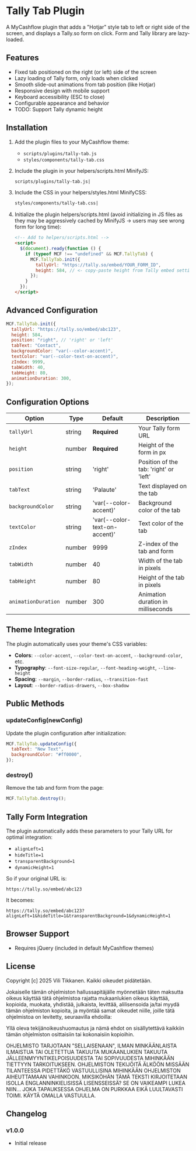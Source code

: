 # Tally Tab Plugin

A MyCashflow plugin that adds a "Hotjar" style tab to left or right side of the screen, and displays a Tally.so form on click. Form and Tally library are lazy-loaded.

## Features

- Fixed tab positioned on the right (or left) side of the screen
- Lazy loading of Tally form, only loads when clicked
- Smooth slide-out animations from tab position (like Hotjar)
- Responsive design with mobile support
- Keyboard accessibility (ESC to close)
- Configurable appearance and behavior
- TODO: Support Tally dynamic height

## Installation

1. Add the plugin files to your MyCashflow theme:

   - `scripts/plugins/tally-tab.js`
   - `styles/components/tally-tab.css`

2. Include the plugin in your helpers/scripts.html MinifyJS:

   ```html
   scripts/plugins/tally-tab.js|
   ```

3. Include the CSS in your helpers/styles.html MinifyCSS:

   ```html
   styles/components/tally-tab.css|
   ```

4. Initialize the plugin helpers/scripts.html (avoid initializing in JS files as they may be aggressively cached by MinifyJS -> users may see wrong form for long time):
   ```html
   <!-- Add to helpers/scripts.html -->
   <script>
     $(document).ready(function () {
       if (typeof MCF !== "undefined" && MCF.TallyTab) {
         MCF.TallyTab.init({
           tallyUrl: "https://tally.so/embed/YOUR_FORM_ID",
           height: 584, // <- copy-paste height from Tally embed settings
         });
       }
     });
   </script>
   ```

## Advanced Configuration

```javascript
MCF.TallyTab.init({
  tallyUrl: "https://tally.so/embed/abc123",
  height: 584,
  position: "right", // 'right' or 'left'
  tabText: "Contact",
  backgroundColor: "var(--color-accent)",
  textColor: "var(--color-text-on-accent)",
  zIndex: 9999,
  tabWidth: 40,
  tabHeight: 80,
  animationDuration: 300,
});
```

## Configuration Options

| Option              | Type   | Default                       | Description                            |
| ------------------- | ------ | ----------------------------- | -------------------------------------- |
| `tallyUrl`          | string | **Required**                  | Your Tally form URL                    |
| `height`            | number | **Required**                  | Height of the form in px               |
| `position`          | string | 'right'                       | Position of the tab: 'right' or 'left' |
| `tabText`           | string | 'Palaute'                     | Text displayed on the tab              |
| `backgroundColor`   | string | 'var(--color-accent)'         | Background color of the tab            |
| `textColor`         | string | 'var(--color-text-on-accent)' | Text color of the tab                  |
| `zIndex`            | number | 9999                          | Z-index of the tab and form            |
| `tabWidth`          | number | 40                            | Width of the tab in pixels             |
| `tabHeight`         | number | 80                            | Height of the tab in pixels            |
| `animationDuration` | number | 300                           | Animation duration in milliseconds     |

## Theme Integration

The plugin automatically uses your theme's CSS variables:

- **Colors**: `--color-accent`, `--color-text-on-accent`, `--background-color`, etc.
- **Typography**: `--font-size-regular`, `--font-heading-weight`, `--line-height`
- **Spacing**: `--margin`, `--border-radius`, `--transition-fast`
- **Layout**: `--border-radius-drawers`, `--box-shadow`

## Public Methods

### updateConfig(newConfig)

Update the plugin configuration after initialization:

```javascript
MCF.TallyTab.updateConfig({
  tabText: "New Text",
  backgroundColor: "#ff0000",
});
```

### destroy()

Remove the tab and form from the page:

```javascript
MCF.TallyTab.destroy();
```

## Tally Form Integration

The plugin automatically adds these parameters to your Tally URL for optimal integration:

- `alignLeft=1`
- `hideTitle=1`
- `transparentBackground=1`
- `dynamicHeight=1`

So if your original URL is:

```
https://tally.so/embed/abc123
```

It becomes:

```
https://tally.so/embed/abc123?alignLeft=1&hideTitle=1&transparentBackground=1&dynamicHeight=1
```

## Browser Support

- Requires jQuery (included in default MyCashflow themes)

## License

Copyright [c] 2025 Vili Tikkanen. Kaikki oikeudet pidätetään.

Jokaiselle tämän ohjelmiston hallussapitäjälle myönnetään täten maksutta oikeus käyttää tätä ohjelmistoa rajatta mukaanlukien oikeus käyttää, kopioida, muokata, yhdistää, julkaista, levittää, alilisensoida ja/tai myydä tämän ohjelmiston kopioita, ja myöntää samat oikeudet niille, joille tätä ohjelmistoa on levitetty, seuraavilla ehdoilla:

Yllä oleva tekijänoikeushuomautus ja nämä ehdot on sisällytettävä kaikkiin tämän ohjelmiston osittaisiin tai kokonaisiin kopioihin.

OHJELMISTO TARJOTAAN "SELLAISENAAN", ILMAN MINKÄÄNLAISTA ILMAISTUA TAI OLETETTUA TAKUUTA MUKAANLUKIEN TAKUUTA JÄLLEENMYYNTIKELPOISUUDESTA TAI SOPIVUUDESTA MIHINKÄÄN TIETTYYN TARKOITUKSEEN. OHJELMISTON TEKIJÖITÄ ÄLKÖÖN MISSÄÄN TILANTEESSA PIDETTÄKÖ VASTUULLISINA MIHINKÄÄN OHJELMISTON AIHEUTTAMAAN VAHINKOON. MIKSIKÖHÄN TÄMÄ TEKSTI KIRJOITETAAN ISOLLA ENGLANNINKIELISISSÄ LISENSSEISSÄ? SE ON VAIKEAMPI LUKEA NIIN... JOKA TAPAUKSESSA OHJELMA ON PURKKAA EIKÄ LUULTAVASTI TOIMI. KÄYTÄ OMALLA VASTUULLA.

## Changelog

### v1.0.0

- Initial release
